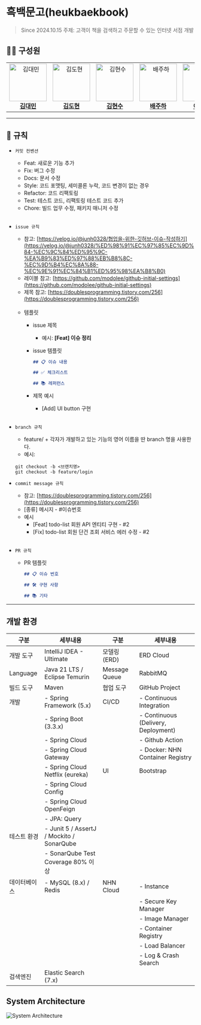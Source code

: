 # 흑백문고(heukbaekbook)
> Since 2024.10.15
> 주제: 고객이 책을 검색하고 주문할 수 있는 인터넷 서점 개발

## 👨‍💻  구성원
<table>
  <tr>
    <td align="center">
      <a href="https://github.com/daemin-kim">
        <img src="https://avatars.githubusercontent.com/u/56399681?v=4" width="100px" alt="김대민"/><br>
        <b>김대민</b>
      </a>
    </td>
    <td align="center">
      <a href="https://github.com/dohyeon321">
        <img src="https://avatars.githubusercontent.com/u/127070191?v=4" width="100px" alt="김도현"/><br>
        <b>김도현</b>
      </a>
    </td>
    <td align="center">
      <a href="https://github.com/mrkfm">
        <img src="https://avatars.githubusercontent.com/u/173026488?v=4" width="100px" alt="김현수"/><br>
        <b>김현수</b>
      </a>
    </td>  
    <td align="center">
      <a href="https://github.com/juhabae">
        <img src="https://avatars.githubusercontent.com/u/141327091?v=4" width="100px" alt="배주하"/><br>
        <b>배주하</b>
      </a>
    </td>
    <td align="center">
      <a href="https://github.com/cramfull">
        <img src="https://avatars.githubusercontent.com/u/130737411?v=4" width="100px" alt="이승형"/><br>
        <b>이승형</b>
      </a>
    </td>
    <td align="center">
      <a href="https://github.com/banbakbulga">
        <img src="https://avatars.githubusercontent.com/u/126759912?v=4" width="100px" alt="양준혁"/><br>
        <b>양준혁</b>
      </a>
    </td>
    <td align="center">
      <a href="https://github.com/jd-hyun">
        <img src="https://avatars.githubusercontent.com/u/98350310?v=4" width="100px" alt="정동현"/><br>
        <b>정동현</b>
      </a>
    </td>
    <td align="center">
      <a href="https://github.com/wjdtjdgns">
        <img src="https://avatars.githubusercontent.com/u/105824163?v=4" width="100px" alt="정성훈"/><br>
        <b>정성훈</b>
      </a>
    </td>
  </tr>
</table>


---

## 📝 규칙

- `커밋 컨벤션`

    - Feat: 새로운 기능 추가
    - Fix: 버그 수정
    - Docs: 문서 수정
    - Style: 코드 포맷팅, 세미콜론 누락, 코드 변경이 없는 경우
    - Refactor: 코드 리팩토링
    - Test: 테스트 코드, 리팩토링 테스트 코드 추가
    - Chore: 빌드 업무 수정, 패키지 매니저 수정
<br><br>
      
- `issue 규칙`
    - 참고: [https://velog.io/@junh0328/협업을-위한-깃허브-이슈-작성하기](https://velog.io/@junh0328/%ED%98%91%EC%97%85%EC%9D%84-%EC%9C%84%ED%95%9C-%EA%B9%83%ED%97%88%EB%B8%8C-%EC%9D%B4%EC%8A%88-%EC%9E%91%EC%84%B1%ED%95%98%EA%B8%B0)
    - 레이블 참고:
      [https://github.com/modolee/github-initial-settings](https://github.com/modolee/github-initial-settings)
    - 제목 참고: [https://doublesprogramming.tistory.com/256](https://doublesprogramming.tistory.com/256)
      <br><br>
    - 템플릿
        - issue 제목
            - 예시: **[Feat] 이슈 정리**
        - issue 템플릿

            ```markdown
            ## 📋 이슈 내용
            
            ## ✅ 체크리스트
            
            ## 📚 레퍼런스
            
            ```
        - 제목 예시
            - [Add] UI button 구현
    <br><br>
- `branch 규칙`
    - feature/ + 각자가 개발하고 있는 기능의 영어 이름을 딴 branch 명을 사용한다.
    - 예시: 
    ```
  git checkout -b <브랜치명>      
  git checkout -b feature/login
    ```
    
- `commit message 규칙`
    - 참고: [https://doublesprogramming.tistory.com/256](https://doublesprogramming.tistory.com/256)
    - [종류] 메시지 - #이슈번호
    - 예시
        - [Feat] todo-list 회원 API 엔티티 구현 - #2
        - [Fix] todo-list 회원 단건 조회 서비스 에러 수정 - #2
    <br><br>
- `PR 규칙`
    - PR 템플릿

        ```markdown
        ## 📋 이슈 번호
        
        ## 🛠 구현 사항
        
        ## 📚 기타
        
        ```

---

## 개발 환경

| 구분         | 세부내용                                     | 구분         | 세부내용                                |
|--------------|----------------------------------------------|--------------|-----------------------------------------|
| 개발 도구    | IntelliJ IDEA - Ultimate                    | 모델링 (ERD) | ERD Cloud                               |
| Language     | Java 21 LTS / Eclipse Temurin               | Message Queue | RabbitMQ                                |
| 빌드 도구    | Maven                                       | 협업 도구    | GitHub Project                          |
| 개발         | - Spring Framework (5.x)                   | CI/CD        | - Continuous Integration                |
|              | - Spring Boot (3.3.x)                      |              | - Continuous (Delivery, Deployment)    |
|              | - Spring Cloud                             |              |   - Github Action                       |
|              |   - Spring Cloud Gateway                   |              |   - Docker: NHN Container Registry      |
|              |   - Spring Cloud Netflix (eureka)          | UI           | Bootstrap                               |
|              |   - Spring Cloud Config                    |              |                                         |
|              |   - Spring Cloud OpenFeign                 |              |                                         |
|              | - JPA: Query                               |              |                                         |
| 테스트 환경  | - Junit 5 / AssertJ / Mockito / SonarQube   |              |                                         |
|              | - SonarQube Test Coverage 80% 이상         |              |                                         |
| 데이터베이스 | - MySQL (8.x) / Redis                      | NHN Cloud    | - Instance                              |
|              |                                            |              | - Secure Key Manager                    |
|              |                                            |              | - Image Manager                         |
|              |                                            |              | - Container Registry                    |
|              |                                            |              | - Load Balancer                         |
|              |                                            |              | - Log & Crash Search                    |
| 검색엔진     | Elastic Search (7.x)                       |              |                                         |

## System Architecture

![System Architecture](https://raw.githubusercontent.com/nhnacademy-be7-heukbaekbook/.github/refs/heads/main/profile/system_architecture.png)
